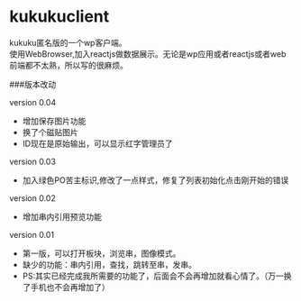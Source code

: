 # kukukuclient
kukuku匿名版的一个wp客户端。  
使用WebBrowser,加入reactjs做数据展示。无论是wp应用或者reactjs或者web前端都不太熟，所以写的很麻烦。  

###版本改动

version 0.04  
* 增加保存图片功能  
* 换了个磁贴图片
* ID现在是原始输出，可以显示红字管理员了

version 0.03  
* 加入绿色PO苦主标识,修改了一点样式，修复了列表初始化点击刚开始的错误  

version 0.02  
* 增加串内引用预览功能  

version 0.01
* 第一版，可以打开板块，浏览串，图像模式。  
* 缺少的功能：串内引用，查找，跳转至串，发串。  
* PS:其实已经完成我所需要的功能了，后面会不会再增加就看心情了。（万一换了手机也不会再增加了）
